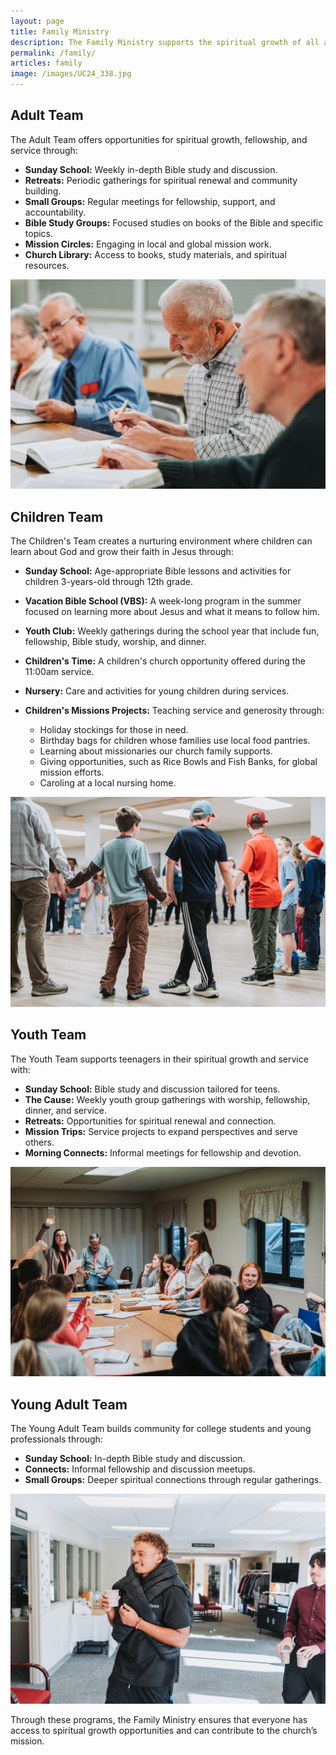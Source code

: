 ```yaml
---
layout: page
title: Family Ministry
description: The Family Ministry supports the spiritual growth of all ages within our church. Through tailored programs for adults, children, youth, and young adults—such as Sunday school, small groups, retreats, and mission opportunities—we foster faith and community. The Children and Youth Teams offer age-appropriate activities and service projects, while the Young Adult Team provides support for college students and young professionals. Together, these ministries help everyone grow in faith.
permalink: /family/
articles: family
image: /images/UC24_338.jpg
---
```



## Adult Team

The Adult Team offers opportunities for spiritual growth, fellowship, and service through:
- **Sunday School:** Weekly in-depth Bible study and discussion.
- **Retreats:** Periodic gatherings for spiritual renewal and community building.
- **Small Groups:** Regular meetings for fellowship, support, and accountability.
- **Bible Study Groups:** Focused studies on books of the Bible and specific topics.
- **Mission Circles:** Engaging in local and global mission work.
- **Church Library:** Access to books, study materials, and spiritual resources.

![Adult Team](/images/UC24_148.jpg)

## Children Team

The Children's Team creates a nurturing environment where children can learn about God and grow their faith in Jesus through:

- **Sunday School:** Age-appropriate Bible lessons and activities for children 3-years-old through 12th grade.
- **Vacation Bible School (VBS):** A week-long program in the summer focused on learning more about Jesus and what it means to follow him.
- **Youth Club:** Weekly gatherings during the school year that include fun, fellowship, Bible study, worship, and dinner.
- **Children's Time:** A children's church opportunity offered during the 11:00am service.
- **Nursery:** Care and activities for young children during services.
- **Children's Missions Projects:** Teaching service and generosity through:

    - Holiday stockings for those in need.
    - Birthday bags for children whose families use local food pantries.
    - Learning about missionaries our church family supports.
    - Giving opportunities, such as Rice Bowls and Fish Banks, for global mission efforts.
    - Caroling at a local nursing home.

 ![Adult Team](/images/UC24_574.jpg)

## Youth Team

The Youth Team supports teenagers in their spiritual growth and service with:

- **Sunday School:** Bible study and discussion tailored for teens.
- **The Cause:** Weekly youth group gatherings with worship, fellowship, dinner, and service.
- **Retreats:** Opportunities for spiritual renewal and connection.
- **Mission Trips:** Service projects to expand perspectives and serve others.
- **Morning Connects:** Informal meetings for fellowship and devotion.

![Adult Team](/images/UC24_594.jpg)

## Young Adult Team
The Young Adult Team builds community for college students and young professionals through:
- **Sunday School:** In-depth Bible study and discussion.
- **Connects:** Informal fellowship and discussion meetups.
- **Small Groups:** Deeper spiritual connections through regular gatherings.

![Adult Team](/images/UC24_196.jpg)

Through these programs, the Family Ministry ensures that everyone has access to spiritual growth opportunities and can contribute to the church’s mission.


